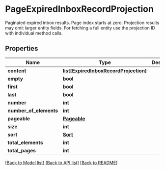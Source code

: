 # PageExpiredInboxRecordProjection

Paginated expired inbox results. Page index starts at zero. Projection results may omit larger entity fields. For fetching a full entity use the projection ID with individual method calls.
## Properties
Name | Type | Description | Notes
------------ | ------------- | ------------- | -------------
**content** | [**list[ExpiredInboxRecordProjection]**](ExpiredInboxRecordProjection) |  | [optional] 
**empty** | **bool** |  | [optional] 
**first** | **bool** |  | [optional] 
**last** | **bool** |  | [optional] 
**number** | **int** |  | [optional] 
**number_of_elements** | **int** |  | [optional] 
**pageable** | [**Pageable**](Pageable) |  | [optional] 
**size** | **int** |  | [optional] 
**sort** | [**Sort**](Sort) |  | [optional] 
**total_elements** | **int** |  | [optional] 
**total_pages** | **int** |  | [optional] 

[[Back to Model list]](../README#documentation-for-models) [[Back to API list]](../README#documentation-for-api-endpoints) [[Back to README]](../README)


